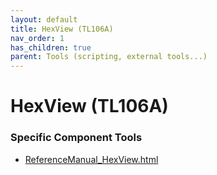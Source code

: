 ```yaml
---
layout: default
title: HexView (TL106A)
nav_order: 1
has_children: true
parent: Tools (scripting, external tools...)
---
```

# HexView (TL106A)
### Specific Component Tools

- [ReferenceManual_HexView.html](tools/ReferenceManual_HexView.html)

